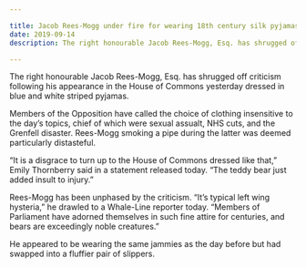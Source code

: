 ```yaml
---

title: Jacob Rees-Mogg under fire for wearing 18th century silk pyjamas in Parliament
date: 2019-09-14
description: The right honourable Jacob Rees-Mogg, Esq. has shrugged off criticism following his appearance in the House of Commons yesterday dressed in blue and white striped pyjamas.

---
```


The right honourable Jacob Rees-Mogg, Esq. has shrugged off criticism following his appearance in the House of Commons yesterday dressed in blue and white striped pyjamas.

Members of the Opposition have called the choice of  clothing insensitive to the day’s topics, chief of which were sexual assualt, NHS cuts, and the Grenfell disaster. Rees-Mogg smoking a pipe during the latter was deemed particularly distasteful.

“It is a disgrace to turn up to the House of Commons dressed like that,” Emily Thornberry said in a statement released today. “The teddy bear just added insult to injury.”

Rees-Mogg has been unphased by the criticism. “It’s typical left wing hysteria,” he drawled to a Whale-Line reporter today. “Members of Parliament have adorned themselves in such fine attire for centuries, and bears are exceedingly noble creatures.”

He appeared to be wearing the same jammies as the day before but had swapped into a fluffier pair of slippers.